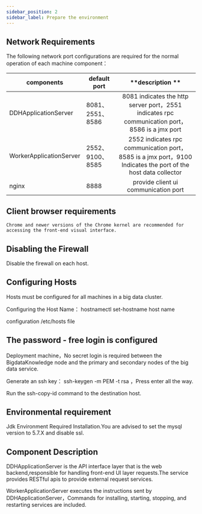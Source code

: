 ```yaml
---
sidebar_position: 2
sidebar_label: Prepare the environment
---
```


## Network Requirements
The following network port configurations are required for the normal operation of each machine component：

| **components**                | **default port**     |                         **description **                          |
| ----------------------- | ---------------- | :-------------------------------------------------------: |
| DDHApplicationServer    | 8081、2551、8586 |  8081 indicates the http server port，2551 indicates rpc communication port，8586 is a jmx port  |
| WorkerApplicationServer | 2552、9100、8585 |  2552 indicates rpc communication port，8585 is a jmx port，9100 Indicates the port of the host data collector |
| nginx                   | 8888             |                    provide client ui communication port                     |

## Client browser requirements
```
Chrome and newer versions of the Chrome kernel are recommended for accessing the front-end visual interface.
```
## Disabling the Firewall

Disable the firewall on each host.

## Configuring Hosts

Hosts must be configured for all machines in a big data cluster.

Configuring the Host Name： hostnamectl set-hostname  host name

configuration /etc/hosts file

## The password - free login is configured
Deployment machine，No secret login is required between the BigdataKnowledge node and the primary and secondary nodes of the big data service.

Generate an ssh key： ssh-keygen -m PEM -t rsa ，Press enter all the way.

Run the ssh-copy-id command to the destination host.

## Environmental requirement
Jdk Environment Required Installation.You are advised to set the mysql version to 5.7.X and disable ssl.

## Component Description

DDHApplicationServer is the API interface layer that is the web backend,responsible for handling front-end UI layer requests.The service provides RESTful apis to provide external request services.

WorkerApplicationServer executes the instructions sent by DDHApplicationServer，Commands for installing, starting, stopping, and restarting services are included.